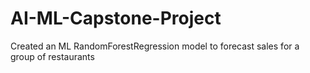 # AI-ML-Capstone-Project
Created an ML RandomForestRegression model to forecast sales for a group of restaurants
